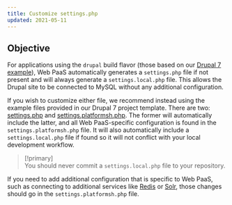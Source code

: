 ```yaml
---
title: Customize settings.php
updated: 2021-05-11
---
```


## Objective  

For applications using the `drupal` build flavor (those based on our [Drupal 7
example](https://github.com/platformsh-templates/drupal7)), Web PaaS automatically generates a `settings.php` file if not present and will always generate a `settings.local.php` file. This allows the Drupal site to be connected to MySQL without any additional configuration.

If you wish to customize either file, we recommend instead using the example files provided in our Drupal 7 project template.  There are two: [settings.php](https://github.com/platformsh-templates/drupal7/blob/master/settings.php) and [settings.platformsh.php](https://github.com/platformsh-templates/drupal7/blob/master/settings.platformsh.php).  The former will automatically include the latter, and all Web PaaS-specific configuration is found in the `settings.platformsh.php` file.  It will also automatically include a `settings.local.php` file if found so it will not conflict with your local development workflow.

> [!primary]  
> You should never commit a `settings.local.php` file to your repository.
> 

If you need to add additional configuration that is specific to Web PaaS, such as connecting to additional services like [Redis](/pages/web_cloud/web_paas_powered_by_platform_sh/frameworks/redis) or [Solr](/pages/web_cloud/web_paas_powered_by_platform_sh/frameworks/apachesolr-module), those changes should go in the `settings.platformsh.php` file.
